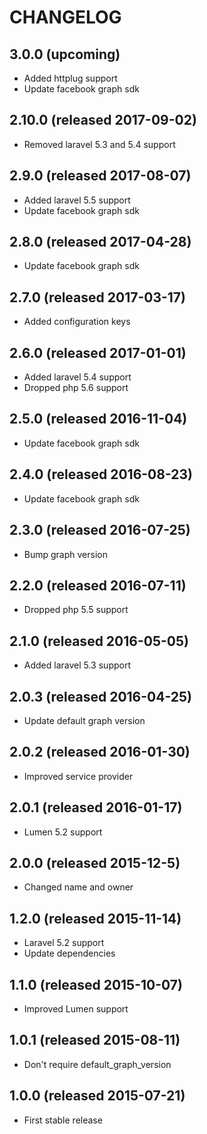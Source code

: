 # CHANGELOG

## 3.0.0 (upcoming)

- Added httplug support
- Update facebook graph sdk

## 2.10.0 (released 2017-09-02)

- Removed laravel 5.3 and 5.4 support

## 2.9.0 (released 2017-08-07)

- Added laravel 5.5 support
- Update facebook graph sdk

## 2.8.0 (released 2017-04-28)

- Update facebook graph sdk

## 2.7.0 (released 2017-03-17)

- Added configuration keys

## 2.6.0 (released 2017-01-01)

- Added laravel 5.4 support
- Dropped php 5.6 support

## 2.5.0 (released 2016-11-04)

- Update facebook graph sdk

## 2.4.0 (released 2016-08-23)

- Update facebook graph sdk

## 2.3.0 (released 2016-07-25)

- Bump graph version

## 2.2.0 (released 2016-07-11)

- Dropped php 5.5 support

## 2.1.0 (released 2016-05-05)

- Added laravel 5.3 support

## 2.0.3 (released 2016-04-25)

- Update default graph version

## 2.0.2 (released 2016-01-30)

- Improved service provider

## 2.0.1 (released 2016-01-17)

- Lumen 5.2 support

## 2.0.0 (released 2015-12-5)

- Changed name and owner

## 1.2.0 (released 2015-11-14)

- Laravel 5.2 support
- Update dependencies

## 1.1.0 (released 2015-10-07)

- Improved Lumen support

## 1.0.1 (released 2015-08-11)

- Don't require default_graph_version

## 1.0.0 (released 2015-07-21)

- First stable release
